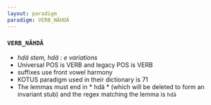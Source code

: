 ```yaml
---
layout: paradigm
paradigm: VERB_NÄHDÄ
---
```

### ` VERB_NÄHDÄ `

* _hdä stem, hdä : e variations_
* Universal POS is VERB and legacy POS is VERB
* suffixes use front vowel harmony
* KOTUS paradigm used in their dictionary is 71
* The lemmas must end in * hdä * (which will be deleted to form an invariant stub) and the regex matching the lemma is ` hdä `
